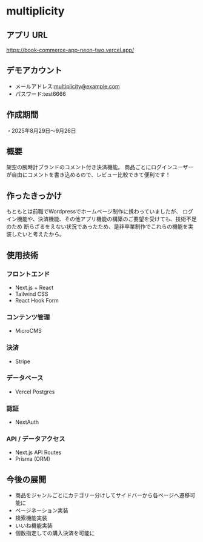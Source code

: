 # multiplicity
<ins> </ins>
## アプリ URL
https://book-commerce-app-neon-two.vercel.app/
## デモアカウント
- メールアドレス:multiplicity@example.com
- パスワード:test6666
## 作成期間
・2025年8月29日～9月26日
## 概要
架空の腕時計ブランドのコメント付き決済機能。
商品ごとにログインユーザーが自由にコメントを書き込めるので、レビュー比較できて便利です！
## 作ったきっかけ
もともとは前職でWordpressでホームページ制作に携わっていましたが、
ログイン機能や、決済機能、その他アプリ機能の構築のご要望を受けても、技術不足のため
断らざるをえない状況であったため、是非卒業制作でこれらの機能を実装したいと考えたから。
## 使用技術
### フロントエンド
- Next.js + React
- Tailwind CSS
- React Hook Form
### コンテンツ管理
- MicroCMS
### 決済
- Stripe
### データベース
- Vercel Postgres
### 認証
- NextAuth
### API / データアクセス
- Next.js API Routes
- Prisma (ORM)
## 今後の展開
- 商品をジャンルごとにカテゴリー分けしてサイドバーから各ページへ遷移可能に
- ページネーション実装
- 検索機能実装
- いいね機能実装
- 個数指定しての購入決済を可能に
